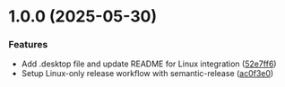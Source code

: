 # 1.0.0 (2025-05-30)


### Features

* Add .desktop file and update README for Linux integration ([52e7ff6](https://github.com/yoshiori/profile_switcher/commit/52e7ff62c379170560e180d9739ff6bf10e7570a))
* Setup Linux-only release workflow with semantic-release ([ac0f3e0](https://github.com/yoshiori/profile_switcher/commit/ac0f3e009f8bfb4226847d591a449e930d4f8156))
